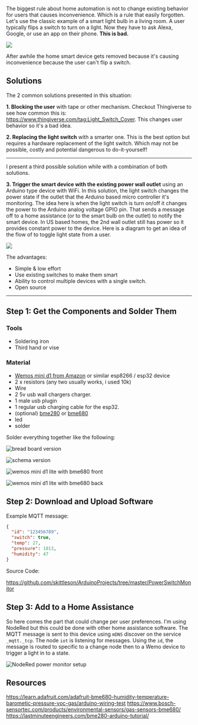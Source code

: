 The biggest rule about home automation is not to change existing behavior for users that causes inconvenience. Which is a rule that easily forgotten. Let's use the classic example of a smart light bulb in a living room. A user typically flips a switch to turn on a light. Now they have to ask Alexa, Google, or use an app on their phone. **This is bad.**

![](https://media.giphy.com/media/1M9fmo1WAFVK0/source.gif)

After awhile the home smart device gets removed because it's causing inconvenience because the user can't flip a switch.

## Solutions

The 2 common solutions presented in this situation:

**1. Blocking the user** with tape or other mechanism. Checkout Thingiverse to see how common this is: <https://www.thingiverse.com/tag:Light_Switch_Cover>. This changes user behavior so it's a bad idea.

**2. Replacing the light switch** with a smarter one. This is the best option but requires a hardware replacement of the light switch. Which may not be possible, costly and potential dangerous to do-it-yourself!

---

I present a third possible solution while with a combination of both solutions.

**3. Trigger the smart device with the existing power wall outlet** using an Arduino type device with WiFi. In this solution, the light switch changes the power state if the outlet that the Arduino based micro controller it's monitoring. The idea here is when the light switch is turn on/off it changes the power to the Arduino analog voltage GPIO pin. That sends a message off to a home assistance (or to the smart bulb on the outlet) to notify the smart device. In US based homes, the 2nd wall outlet still has power so it provides constant power to the device. Here is a diagram to get an idea of the flow of to toggle light state from a user.

![](images/powerMonitorFlowSetup.png)

The advantages:

- Simple & low effort
- Use existing switches to make them smart
- Ability to control multiple devices with a single switch.
- Open source

---

## Step 1: Get the Components and Solder Them

### Tools

- Soldering iron
- Third hand or vise

### Material

- [Wemos mini d1 from Amazon](https://amzn.to/2zI2nUf) or similar esp8266 / esp32 device
- 2 x resistors (any two usually works, i used 10k)
- Wire
- 2 5v usb wall chargers charger.
- 1 male usb plugin
- 1 regular usb charging cable for the esp32.
- (optional) [bme280](https://amzn.to/2U2qCTM) or [bme680](https://amzn.to/2XL2C8U)
- led
- solder

Solder everything together like the following:

![bread board version](images/PowerMonitor_bb.png)

![schema version](images/PowerMonitor_schem.png)

![wemos mini d1 lite with bme680 front](images/PowerMonitorFront.jpg)

![wemos mini d1 lite with bme680 back](images/PowerMonitorBack.jpg)

## Step 2: Download and Upload Software

Example MQTT message:

```json
{
  "id": "123456789",
  "switch": true,
  "temp": 27,
  "pressure": 1013,
  "humidity": 47
}
```

Source Code:

<https://github.com/skittleson/ArduinoProjects/tree/master/PowerSwitchMonitor>

## Step 3: Add to a Home Assistance

So here comes the part that could change per user preferences. I'm using NodeRed but this could be done with other home assistance software. The MQTT message is sent to this device using `mDNS` discover on the service `_mqtt._tcp`. The node `iot` is listening for messages. Using the `id`, the message is routed to specific to a change node then to a Wemo device to trigger a light in to a state.

![NodeRed power monitor setup](images/nodeRedPowerMonitor.png)

## Resources

<https://learn.adafruit.com/adafruit-bme680-humidity-temperature-barometic-pressure-voc-gas/arduino-wiring-test>
<https://www.bosch-sensortec.com/products/environmental-sensors/gas-sensors-bme680/>
<https://lastminuteengineers.com/bme280-arduino-tutorial/>
